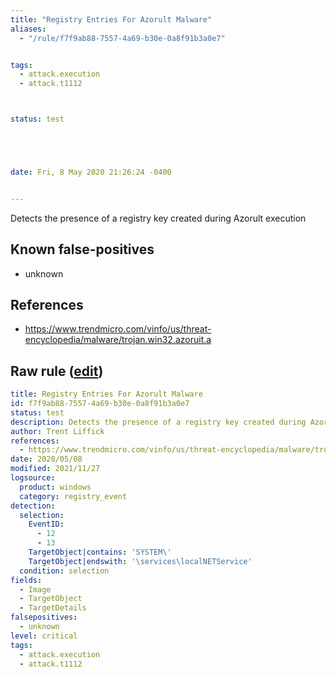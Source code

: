 ```yaml
---
title: "Registry Entries For Azorult Malware"
aliases:
  - "/rule/f7f9ab88-7557-4a69-b30e-0a8f91b3a0e7"


tags:
  - attack.execution
  - attack.t1112



status: test





date: Fri, 8 May 2020 21:26:24 -0400


---
```


Detects the presence of a registry key created during Azorult execution

<!--more-->


## Known false-positives

* unknown



## References

* https://www.trendmicro.com/vinfo/us/threat-encyclopedia/malware/trojan.win32.azoruit.a


## Raw rule ([edit](https://github.com/SigmaHQ/sigma/edit/master/rules/windows/registry_event/registry_event_mal_azorult.yml))
```yaml
title: Registry Entries For Azorult Malware
id: f7f9ab88-7557-4a69-b30e-0a8f91b3a0e7
status: test
description: Detects the presence of a registry key created during Azorult execution
author: Trent Liffick
references:
  - https://www.trendmicro.com/vinfo/us/threat-encyclopedia/malware/trojan.win32.azoruit.a
date: 2020/05/08
modified: 2021/11/27
logsource:
  product: windows
  category: registry_event
detection:
  selection:
    EventID:
      - 12
      - 13
    TargetObject|contains: 'SYSTEM\'
    TargetObject|endswith: '\services\localNETService'
  condition: selection
fields:
  - Image
  - TargetObject
  - TargetDetails
falsepositives:
  - unknown
level: critical
tags:
  - attack.execution
  - attack.t1112

```
